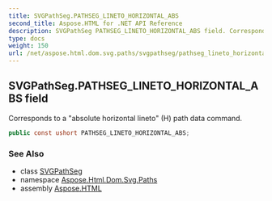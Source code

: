 ```yaml
---
title: SVGPathSeg.PATHSEG_LINETO_HORIZONTAL_ABS
second_title: Aspose.HTML for .NET API Reference
description: SVGPathSeg PATHSEG_LINETO_HORIZONTAL_ABS field. Corresponds to a absolute horizontal lineto H path data command
type: docs
weight: 150
url: /net/aspose.html.dom.svg.paths/svgpathseg/pathseg_lineto_horizontal_abs/
---
```

## SVGPathSeg.PATHSEG_LINETO_HORIZONTAL_ABS field

Corresponds to a "absolute horizontal lineto" (H) path data command.

```csharp
public const ushort PATHSEG_LINETO_HORIZONTAL_ABS;
```

### See Also

* class [SVGPathSeg](../)
* namespace [Aspose.Html.Dom.Svg.Paths](../../../aspose.html.dom.svg.paths/)
* assembly [Aspose.HTML](../../../)
